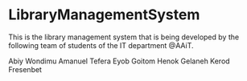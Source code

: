 # LibraryManagementSystem
This is the library management system that is being developed by the following team of students of the IT department @AAiT.

Abiy Wondimu
Amanuel Tefera
Eyob Goitom
Henok Gelaneh
Kerod Fresenbet
